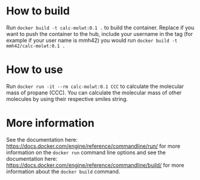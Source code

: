 # How to build


Run `docker build -t calc-molwt:0.1 .` to build the container.
Replace if you want to push the container to the hub, include your username in the tag (for example if your user name is mmh42) you would run `docker build -t mmh42/calc-molwt:0.1 .`

# How to use

Run `docker run -it --rm calc-molwt:0.1 CCC` to calculate the molecular mass of propane (CCC).
You can calculate the molecular mass of other molecules by using their respective smiles string.

# More information

See the documentation here: https://docs.docker.com/engine/reference/commandline/run/ for more information on the `docker run` command line options and see the documentation here: https://docs.docker.com/engine/reference/commandline/build/ for more information about the `docker build` command.

